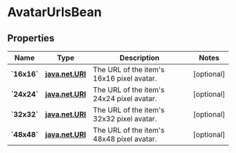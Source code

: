 
# AvatarUrlsBean

## Properties
Name | Type | Description | Notes
------------ | ------------- | ------------- | -------------
**&#x60;16x16&#x60;** | [**java.net.URI**](java.net.URI.md) | The URL of the item&#39;s 16x16 pixel avatar. |  [optional]
**&#x60;24x24&#x60;** | [**java.net.URI**](java.net.URI.md) | The URL of the item&#39;s 24x24 pixel avatar. |  [optional]
**&#x60;32x32&#x60;** | [**java.net.URI**](java.net.URI.md) | The URL of the item&#39;s 32x32 pixel avatar. |  [optional]
**&#x60;48x48&#x60;** | [**java.net.URI**](java.net.URI.md) | The URL of the item&#39;s 48x48 pixel avatar. |  [optional]



